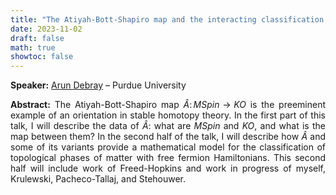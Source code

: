 ```yaml
---
title: "The Atiyah-Bott-Shapiro map and the interacting classification of free fermions"
date: 2023-11-02
draft: false
math: true
showtoc: false
---
```


**Speaker:** [Arun Debray](https://www.math.purdue.edu/~adebray/) – Purdue University

**Abstract:** The Atiyah-Bott-Shapiro map $\widehat{A}\colon MSpin \longrightarrow KO$ is the preeminent example of an orientation in stable homotopy theory. In the first part of this talk, I will describe the data of $\widehat{A}$: what are $MSpin$ and $KO$, and what is the map between them? In the second half of the talk, I will describe how $\widehat{A}$ and some of its variants provide a mathematical model for the classification of topological phases of matter with free fermion Hamiltonians. This second half will include work of Freed-Hopkins and work in progress of myself, Krulewski, Pacheco-Tallaj, and Stehouwer.


<style>body {text-align: justify}</style>